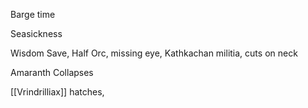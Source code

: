 Barge time

Seasickness

Wisdom Save, 
Half Orc, missing eye, Kathkachan militia, cuts on neck

Amaranth Collapses

[[Vrindrilliax]] hatches,



